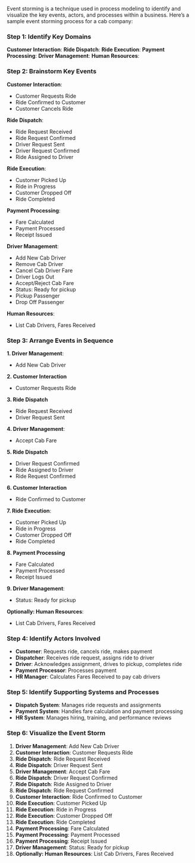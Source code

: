 Event storming is a technique used in process modeling to identify and visualize the key events, actors, and processes within a business. Here’s a sample event storming process for a cab company:

### Step 1: Identify Key Domains

**Customer Interaction**:
**Ride Dispatch**:
**Ride Execution**:
**Payment Processing**:
**Driver Management**:
**Human Resources**:

### Step 2: Brainstorm Key Events

**Customer Interaction**:
- Customer Requests Ride
- Ride Confirmed to Customer
- Customer Cancels Ride

**Ride Dispatch**:
- Ride Request Received
- Ride Request Confirmed
- Driver Request Sent
- Driver Request Confirmed
- Ride Assigned to Driver

**Ride Execution**:
- Customer Picked Up
- Ride in Progress
- Customer Dropped Off
- Ride Completed

**Payment Processing**:
- Fare Calculated
- Payment Processed
- Receipt Issued

**Driver Management**:
- Add New Cab Driver
- Remove Cab Driver
- Cancel Cab Driver Fare
- Driver Logs Out
- Accept/Reject Cab Fare
- Status: Ready for pickup 
- Pickup Passenger
- Drop Off Passenger

**Human Resources**:
- List Cab Drivers, Fares Received

### Step 3: Arrange Events in Sequence

**1. Driver Management**:
- Add New Cab Driver
 
**2. Customer Interaction**
- Customer Requests Ride

**3. Ride Dispatch**
- Ride Request Received
- Driver Request Sent

**4. Driver Management**:
- Accept Cab Fare

**5. Ride Dispatch**
- Driver Request Confirmed
- Ride Assigned to Driver
- Ride Request Confirmed

**6. Customer Interaction**
- Ride Confirmed to Customer

**7. Ride Execution**:
- Customer Picked Up
- Ride in Progress
- Customer Dropped Off
- Ride Completed

**8. Payment Processing**
- Fare Calculated
- Payment Processed
- Receipt Issued

**9. Driver Management**:
- Status: Ready for pickup

**Optionally: Human Resources**:
- List Cab Drivers, Fares Received

### Step 4: Identify Actors Involved

- **Customer**: Requests ride, cancels ride, makes payment
- **Dispatcher**: Receives ride request, assigns ride to driver
- **Driver**: Acknowledges assignment, drives to pickup, completes ride
- **Payment Processor**: Processes payment
- **HR Manager**: Calculates Fares Received to pay cab drivers

### Step 5: Identify Supporting Systems and Processes

- **Dispatch System**: Manages ride requests and assignments
- **Payment System**: Handles fare calculation and payment processing
- **HR System**: Manages hiring, training, and performance reviews

### Step 6: Visualize the Event Storm

1. **Driver Management**: Add New Cab Driver
2. **Customer Interaction**: Customer Requests Ride
3. **Ride Dispatch**: Ride Request Received
4. **Ride Dispatch**: Driver Request Sent
5. **Driver Management**: Accept Cab Fare
6. **Ride Dispatch**: Driver Request Confirmed
7. **Ride Dispatch**: Ride Assigned to Driver
8. **Ride Dispatch**: Ride Request Confirmed
9. **Customer Interaction**: Ride Confirmed to Customer
10. **Ride Execution**: Customer Picked Up
11. **Ride Execution**: Ride in Progress
12. **Ride Execution**: Customer Dropped Off
13. **Ride Execution**: Ride Completed
14. **Payment Processing**: Fare Calculated
15. **Payment Processing**: Payment Processed
16. **Payment Processing**: Receipt Issued
17. **Driver Management**: Status: Ready for pickup
18. **Optionally: Human Resources**: List Cab Drivers, Fares Received
